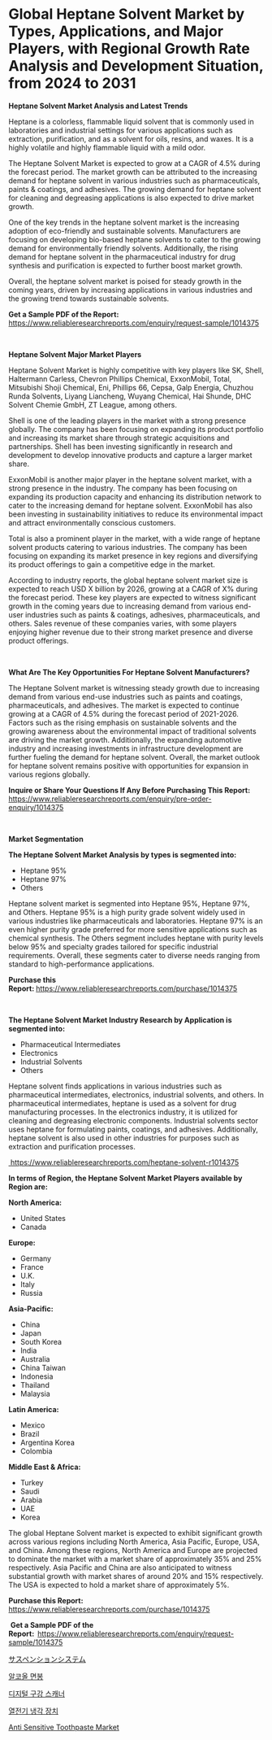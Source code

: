<p><h1>Global Heptane Solvent Market by Types, Applications, and Major Players, with Regional Growth Rate Analysis and Development Situation, from 2024 to 2031</h1></p><p><strong>Heptane Solvent Market Analysis and Latest Trends</strong></p>
<p><p>Heptane is a colorless, flammable liquid solvent that is commonly used in laboratories and industrial settings for various applications such as extraction, purification, and as a solvent for oils, resins, and waxes. It is a highly volatile and highly flammable liquid with a mild odor. </p><p>The Heptane Solvent Market is expected to grow at a CAGR of 4.5% during the forecast period. The market growth can be attributed to the increasing demand for heptane solvent in various industries such as pharmaceuticals, paints & coatings, and adhesives. The growing demand for heptane solvent for cleaning and degreasing applications is also expected to drive market growth.</p><p>One of the key trends in the heptane solvent market is the increasing adoption of eco-friendly and sustainable solvents. Manufacturers are focusing on developing bio-based heptane solvents to cater to the growing demand for environmentally friendly solvents. Additionally, the rising demand for heptane solvent in the pharmaceutical industry for drug synthesis and purification is expected to further boost market growth.</p><p>Overall, the heptane solvent market is poised for steady growth in the coming years, driven by increasing applications in various industries and the growing trend towards sustainable solvents.</p></p>
<p><strong>Get a Sample PDF of the Report:&nbsp;</strong> <a href="https://www.reliableresearchreports.com/enquiry/request-sample/1014375">https://www.reliableresearchreports.com/enquiry/request-sample/1014375</a></p>
<p>&nbsp;</p>
<p><strong>Heptane Solvent Major Market Players</strong></p>
<p><p>Heptane Solvent Market is highly competitive with key players like SK, Shell, Haltermann Carless, Chevron Phillips Chemical, ExxonMobil, Total, Mitsubishi Shoji Chemical, Eni, Phillips 66, Cepsa, Galp Energia, Chuzhou Runda Solvents, Liyang Liancheng, Wuyang Chemical, Hai Shunde, DHC Solvent Chemie GmbH, ZT League, among others.</p><p>Shell is one of the leading players in the market with a strong presence globally. The company has been focusing on expanding its product portfolio and increasing its market share through strategic acquisitions and partnerships. Shell has been investing significantly in research and development to develop innovative products and capture a larger market share.</p><p>ExxonMobil is another major player in the heptane solvent market, with a strong presence in the industry. The company has been focusing on expanding its production capacity and enhancing its distribution network to cater to the increasing demand for heptane solvent. ExxonMobil has also been investing in sustainability initiatives to reduce its environmental impact and attract environmentally conscious customers.</p><p>Total is also a prominent player in the market, with a wide range of heptane solvent products catering to various industries. The company has been focusing on expanding its market presence in key regions and diversifying its product offerings to gain a competitive edge in the market.</p><p>According to industry reports, the global heptane solvent market size is expected to reach USD X billion by 2026, growing at a CAGR of X% during the forecast period. These key players are expected to witness significant growth in the coming years due to increasing demand from various end-user industries such as paints & coatings, adhesives, pharmaceuticals, and others. Sales revenue of these companies varies, with some players enjoying higher revenue due to their strong market presence and diverse product offerings.</p></p>
<p>&nbsp;</p>
<p><strong>What Are The Key Opportunities For Heptane Solvent Manufacturers?</strong></p>
<p><p>The Heptane Solvent market is witnessing steady growth due to increasing demand from various end-use industries such as paints and coatings, pharmaceuticals, and adhesives. The market is expected to continue growing at a CAGR of 4.5% during the forecast period of 2021-2026. Factors such as the rising emphasis on sustainable solvents and the growing awareness about the environmental impact of traditional solvents are driving the market growth. Additionally, the expanding automotive industry and increasing investments in infrastructure development are further fueling the demand for heptane solvent. Overall, the market outlook for heptane solvent remains positive with opportunities for expansion in various regions globally.</p></p>
<p><strong>Inquire or Share Your Questions If Any Before Purchasing This Report:</strong> <a href="https://www.reliableresearchreports.com/enquiry/pre-order-enquiry/1014375">https://www.reliableresearchreports.com/enquiry/pre-order-enquiry/1014375</a></p>
<p>&nbsp;</p>
<p><strong>Market Segmentation</strong></p>
<p><strong>The Heptane Solvent Market Analysis by types is segmented into:</strong></p>
<p><ul><li>Heptane 95%</li><li>Heptane 97%</li><li>Others</li></ul></p>
<p><p>Heptane solvent market is segmented into Heptane 95%, Heptane 97%, and Others. Heptane 95% is a high purity grade solvent widely used in various industries like pharmaceuticals and laboratories. Heptane 97% is an even higher purity grade preferred for more sensitive applications such as chemical synthesis. The Others segment includes heptane with purity levels below 95% and specialty grades tailored for specific industrial requirements. Overall, these segments cater to diverse needs ranging from standard to high-performance applications.</p></p>
<p><strong>Purchase this Report:&nbsp;</strong><a href="https://www.reliableresearchreports.com/purchase/1014375">https://www.reliableresearchreports.com/purchase/1014375</a></p>
<p>&nbsp;</p>
<p><strong>The Heptane Solvent Market Industry Research by Application is segmented into:</strong></p>
<p><ul><li>Pharmaceutical Intermediates</li><li>Electronics</li><li>Industrial Solvents</li><li>Others</li></ul></p>
<p><p>Heptane solvent finds applications in various industries such as pharmaceutical intermediates, electronics, industrial solvents, and others. In pharmaceutical intermediates, heptane is used as a solvent for drug manufacturing processes. In the electronics industry, it is utilized for cleaning and degreasing electronic components. Industrial solvents sector uses heptane for formulating paints, coatings, and adhesives. Additionally, heptane solvent is also used in other industries for purposes such as extraction and purification processes.</p></p>
<p><a href="https://www.reliableresearchreports.com/heptane-solvent-r1014375">&nbsp;https://www.reliableresearchreports.com/heptane-solvent-r1014375</a></p>
<p><strong>In terms of Region, the Heptane Solvent Market Players available by Region are:</strong></p>
<p>
    <p> <strong> North America: </strong>
        <ul>
            <li>United States</li>
            <li>Canada</li>
        </ul>
        </p> 
    <p> <strong> Europe: </strong>
        <ul>
            <li>Germany</li>
            <li>France</li>
            <li>U.K.</li>
            <li>Italy</li>
            <li>Russia</li>
        </ul>
        </p> 
    <p> <strong> Asia-Pacific: </strong>
        <ul>
            <li>China</li>
            <li>Japan</li>
            <li>South Korea</li>
            <li>India</li>
            <li>Australia</li>
            <li>China Taiwan</li>
            <li>Indonesia</li>
            <li>Thailand</li>
            <li>Malaysia</li>
        </ul>
        </p> 
    <p> <strong> Latin America: </strong>
        <ul>
            <li>Mexico</li>
            <li>Brazil</li>
            <li>Argentina Korea</li>
            <li>Colombia</li>
        </ul>
        </p> 
    <p> <strong> Middle East & Africa: </strong>
        <ul>
            <li>Turkey</li>
            <li>Saudi</li>
            <li>Arabia</li>
            <li>UAE</li>
            <li>Korea</li>
        </ul>
    </p>
    </p>
<p><p>The global Heptane Solvent market is expected to exhibit significant growth across various regions including North America, Asia Pacific, Europe, USA, and China. Among these regions, North America and Europe are projected to dominate the market with a market share of approximately 35% and 25% respectively. Asia Pacific and China are also anticipated to witness substantial growth with market shares of around 20% and 15% respectively. The USA is expected to hold a market share of approximately 5%.</p></p>
<p><strong>Purchase this Report: </strong><a href="https://www.reliableresearchreports.com/purchase/1014375">https://www.reliableresearchreports.com/purchase/1014375</a></p>
<p>&nbsp;<strong>Get a Sample PDF of the Report:&nbsp;&nbsp;</strong><a href="https://www.reliableresearchreports.com/enquiry/request-sample/1014375">https://www.reliableresearchreports.com/enquiry/request-sample/1014375</a></p>
<p><strong></strong></p>
<p><p><a href="https://github.com/reliezer65/Market-Research-Report-List-1/blob/main/948326253780.md">サスペンションシステム</a></p><p><a href="https://github.com/Elenrrera7685/Market-Research-Report-List-1/blob/main/490731749686.md">알코올 면봉</a></p><p><a href="https://medium.com/@tedbernhard1944/%EB%94%94%EC%A7%80%ED%84%B8-%EC%B9%98%EB%82%B4-%EC%8A%A4%EC%BA%90%EB%84%88-%EC%8B%9C%EC%9E%A5-%EC%A0%90%EC%9C%A0%EC%9C%A8-%EC%A7%84%ED%99%94-%EB%B0%8F-%EC%8B%9C%EC%9E%A5-%EC%84%B1%EC%9E%A5-%EC%B6%94%EC%84%B8-2024-2031%EB%85%84-4afa13c66120">디지털 구강 스캐너</a></p><p><a href="https://github.com/sammyUltyylrich9067856/Market-Research-Report-List-1/blob/main/802947649687.md">열전기 냉각 장치</a></p><p><a href="https://www.linkedin.com/pulse/anti-sensitive-toothpaste-market-analysis-sze-forecasted-jxbdf?trackingId=5UD%2BS7vA2o16tiTHO11gRg%3D%3D">Anti Sensitive Toothpaste Market</a></p></p>